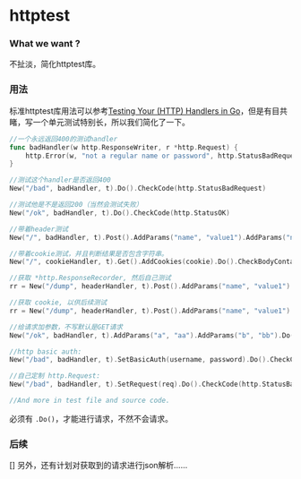 # httptest


### What we want ?

不扯淡，简化httptest库。


### 用法

标准httptest库用法可以参考[Testing Your (HTTP) Handlers in Go](https://elithrar.github.io/article/testing-http-handlers-go/)，但是有目共睹，写一个单元测试特别长，所以我们简化了一下。


```go
//一个永远返回400的测试handler
func badHandler(w http.ResponseWriter, r *http.Request) {
	http.Error(w, "not a regular name or password", http.StatusBadRequest)
}

//测试这个handler是否返回400
New("/bad", badHandler, t).Do().CheckCode(http.StatusBadRequest)

//测试他是不是返回200（当然会测试失败）
New("/ok", badHandler, t).Do().CheckCode(http.StatusOK)

//带着header测试
New("/", badHandler, t).Post().AddParams("name", "value1").AddParams("nam22", "value3").Do()

//带着cookie测试，并且判断结果是否包含字符串。
New("/", cookieHandler, t).Get().AddCookies(cookie).Do().CheckBodyContains("testcookievalue")

//获取 *http.ResponseRecorder, 然后自己测试
rr = New("/dump", headerHandler, t).Post().AddParams("name", "value1").Do().GetResponseRecorder()

//获取 cookie, 以供后续测试
rr = New("/dump", headerHandler, t).Post().AddParams("name", "value1").Do().GetCookie()

//给请求加参数，不写默认是GET请求
New("/ok", badHandler, t).AddParams("a", "aa").AddParams("b", "bb").Do().CheckCode(http.StatusOK)

//http basic auth:
New("/bad", badHandler, t).SetBasicAuth(username, password).Do().CheckCode(http.StatusBadRequest)

//自己定制 http.Request:
New("/bad", badHandler, t).SetRequest(req).Do().CheckCode(http.StatusBadRequest)

//And more in test file and source code.

```

必须有 `.Do()`，才能进行请求，不然不会请求。

### 后续

[] 另外，还有计划对获取到的请求进行json解析……
